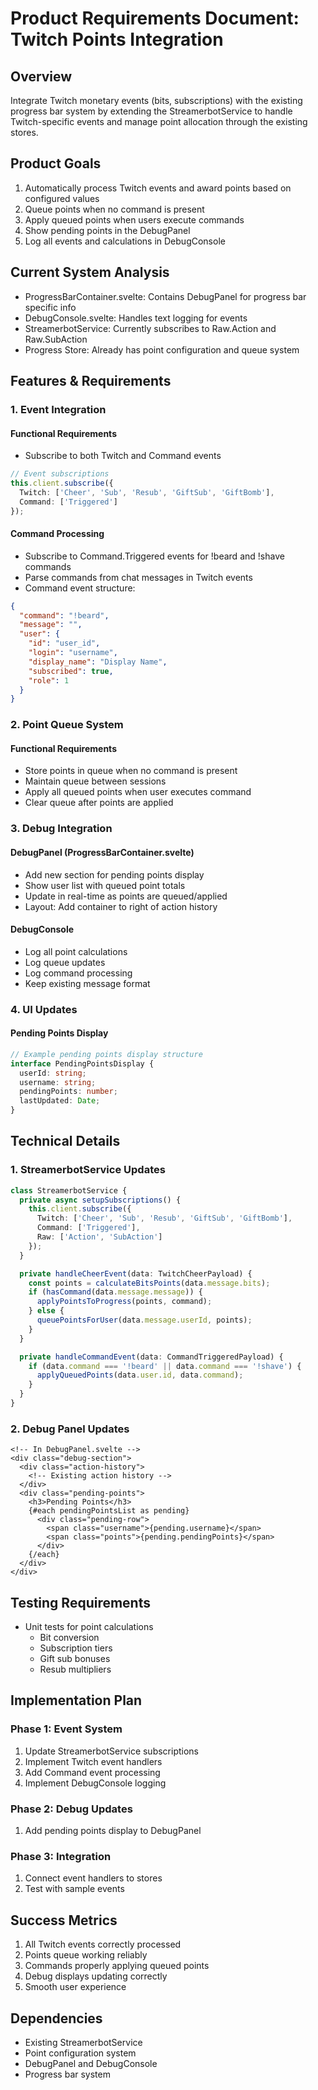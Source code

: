 # Product Requirements Document: Twitch Points Integration

## Overview
Integrate Twitch monetary events (bits, subscriptions) with the existing progress bar system by extending the StreamerbotService to handle Twitch-specific events and manage point allocation through the existing stores.

## Product Goals
1. Automatically process Twitch events and award points based on configured values
2. Queue points when no command is present
3. Apply queued points when users execute commands
4. Show pending points in the DebugPanel
5. Log all events and calculations in DebugConsole

## Current System Analysis
- ProgressBarContainer.svelte: Contains DebugPanel for progress bar specific info
- DebugConsole.svelte: Handles text logging for events
- StreamerbotService: Currently subscribes to Raw.Action and Raw.SubAction
- Progress Store: Already has point configuration and queue system

## Features & Requirements

### 1. Event Integration
#### Functional Requirements
- Subscribe to both Twitch and Command events
```typescript
// Event subscriptions
this.client.subscribe({
  Twitch: ['Cheer', 'Sub', 'Resub', 'GiftSub', 'GiftBomb'],
  Command: ['Triggered']
});
```

#### Command Processing
- Subscribe to Command.Triggered events for !beard and !shave commands
- Parse commands from chat messages in Twitch events
- Command event structure:
```json
{
  "command": "!beard",
  "message": "",
  "user": {
    "id": "user_id",
    "login": "username",
    "display_name": "Display Name",
    "subscribed": true,
    "role": 1
  }
}
```

### 2. Point Queue System
#### Functional Requirements
- Store points in queue when no command is present
- Maintain queue between sessions
- Apply all queued points when user executes command
- Clear queue after points are applied

### 3. Debug Integration
#### DebugPanel (ProgressBarContainer.svelte)
- Add new section for pending points display
- Show user list with queued point totals
- Update in real-time as points are queued/applied
- Layout: Add container to right of action history

#### DebugConsole
- Log all point calculations
- Log queue updates
- Log command processing
- Keep existing message format

### 4. UI Updates
#### Pending Points Display
```typescript
// Example pending points display structure
interface PendingPointsDisplay {
  userId: string;
  username: string;
  pendingPoints: number;
  lastUpdated: Date;
}
```

## Technical Details

### 1. StreamerbotService Updates
```typescript
class StreamerbotService {
  private async setupSubscriptions() {
    this.client.subscribe({
      Twitch: ['Cheer', 'Sub', 'Resub', 'GiftSub', 'GiftBomb'],
      Command: ['Triggered'],
      Raw: ['Action', 'SubAction']
    });
  }

  private handleCheerEvent(data: TwitchCheerPayload) {
    const points = calculateBitsPoints(data.message.bits);
    if (hasCommand(data.message.message)) {
      applyPointsToProgress(points, command);
    } else {
      queuePointsForUser(data.message.userId, points);
    }
  }

  private handleCommandEvent(data: CommandTriggeredPayload) {
    if (data.command === '!beard' || data.command === '!shave') {
      applyQueuedPoints(data.user.id, data.command);
    }
  }
}
```

### 2. Debug Panel Updates
```svelte
<!-- In DebugPanel.svelte -->
<div class="debug-section">
  <div class="action-history">
    <!-- Existing action history -->
  </div>
  <div class="pending-points">
    <h3>Pending Points</h3>
    {#each pendingPointsList as pending}
      <div class="pending-row">
        <span class="username">{pending.username}</span>
        <span class="points">{pending.pendingPoints}</span>
      </div>
    {/each}
  </div>
</div>
```

## Testing Requirements
- Unit tests for point calculations
  - Bit conversion
  - Subscription tiers
  - Gift sub bonuses
  - Resub multipliers

## Implementation Plan

### Phase 1: Event System
1. Update StreamerbotService subscriptions
2. Implement Twitch event handlers
3. Add Command event processing
4. Implement DebugConsole logging

### Phase 2: Debug Updates
1. Add pending points display to DebugPanel

### Phase 3: Integration
1. Connect event handlers to stores
2. Test with sample events

## Success Metrics
1. All Twitch events correctly processed
2. Points queue working reliably
3. Commands properly applying queued points
4. Debug displays updating correctly
5. Smooth user experience

## Dependencies
- Existing StreamerbotService
- Point configuration system
- DebugPanel and DebugConsole
- Progress bar system